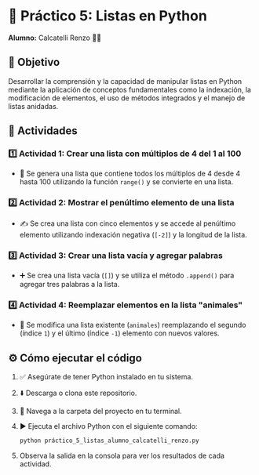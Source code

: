 # 🐍 Práctico 5: Listas en Python

**Alumno:** Calcatelli Renzo 👨‍🎓

## 🎯 Objetivo

Desarrollar la comprensión y la capacidad de manipular listas en Python mediante la aplicación de conceptos fundamentales como la indexación, la modificación de elementos, el uso de métodos integrados y el manejo de listas anidadas.

## 🚀 Actividades

### 1️⃣ Actividad 1: Crear una lista con múltiplos de 4 del 1 al 100
- 📝 Se genera una lista que contiene todos los múltiplos de 4 desde 4 hasta 100 utilizando la función `range()` y se convierte en una lista.

### 2️⃣ Actividad 2: Mostrar el penúltimo elemento de una lista
- ✍️ Se crea una lista con cinco elementos y se accede al penúltimo elemento utilizando indexación negativa (`[-2]`) y la longitud de la lista.

### 3️⃣ Actividad 3: Crear una lista vacía y agregar palabras
- ➕ Se crea una lista vacía (`[]`) y se utiliza el método `.append()` para agregar tres palabras a la lista.

### 4️⃣ Actividad 4: Reemplazar elementos en la lista "animales"
- 🔄 Se modifica una lista existente (`animales`) reemplazando el segundo (índice `1`) y el último (índice `-1`) elemento con nuevos valores.

## ⚙️ Cómo ejecutar el código

1.  ✅ Asegúrate de tener Python instalado en tu sistema.
2.  ⬇️ Descarga o clona este repositorio.
3.  📂 Navega a la carpeta del proyecto en tu terminal.
4.  ▶️ Ejecuta el archivo Python con el siguiente comando:
   
    ```bash
    python práctico_5_listas_alumno_calcatelli_renzo.py
    ```
5.  Observa la salida en la consola para ver los resultados de cada actividad.
